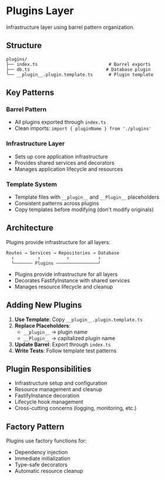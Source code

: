 # Plugins Layer

Infrastructure layer using barrel pattern organization.

## Structure

```
plugins/
├── index.ts                           # Barrel exports
├── db.ts                             # Database plugin
└── __plugin__.plugin.template.ts      # Plugin template
```

## Key Patterns

### Barrel Pattern

- All plugins exported through `index.ts`
- Clean imports: `import { pluginName } from './plugins'`

### Infrastructure Layer

- Sets up core application infrastructure
- Provides shared services and decorators
- Manages application lifecycle and resources

### Template System

- Template files with `__plugin__` and `__Plugin__` placeholders
- Consistent patterns across plugins
- Copy templates before modifying (don't modify originals)

## Architecture

Plugins provide infrastructure for all layers:

```
Routes → Services → Repositories → Database
  ↑         ↑          ↑           ↑
  └─────── Plugins ────────────────┘
```

- Plugins provide infrastructure for all layers
- Decorates FastifyInstance with shared services
- Manages resource lifecycle and cleanup

## Adding New Plugins

1. **Use Template**: Copy `__plugin__.plugin.template.ts`
2. **Replace Placeholders**:
   - `__plugin__` → plugin name
   - `__Plugin__` → capitalized plugin name
3. **Update Barrel**: Export through `index.ts`
4. **Write Tests**: Follow template test patterns

## Plugin Responsibilities

- Infrastructure setup and configuration
- Resource management and cleanup
- FastifyInstance decoration
- Lifecycle hook management
- Cross-cutting concerns (logging, monitoring, etc.)

## Factory Pattern

Plugins use factory functions for:

- Dependency injection
- Immediate initialization
- Type-safe decorators
- Automatic resource cleanup
